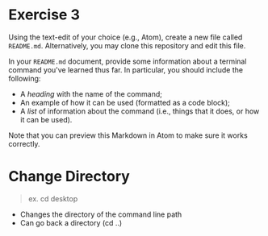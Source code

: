 # Exercise 3
Using the text-edit of your choice (e.g., Atom), create a new file called `README.md`. Alternatively, you may clone this repository and edit this file.

In your `README.md` document, provide some information about a terminal command you've learned thus far. In particular, you should include the following:

- A _heading_ with the name of the command;
- An example of how it can be used (formatted as a code block);
- A _list_ of information about the command (i.e., things that it does, or how it can be used).

Note that you can preview this Markdown in Atom to make sure it works correctly.

# Change Directory
> ex. cd desktop 

- Changes the directory of the command line path
- Can go back a directory (cd ..)